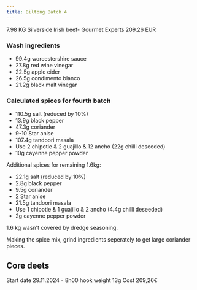 ```yaml
---
title: Biltong Batch 4
---
```


7.98 KG Silverside Irish beef- Gourmet Experts 209.26 EUR

### Wash ingredients
- 99.4g worcestershire sauce
- 27.8g red wine vinegar
- 22.5g apple cider
- 26.5g condimento blanco
- 21.2g black malt vinegar

### Calculated spices for fourth batch

- 110.5g salt (reduced by 10%)
- 13.9g black pepper
- 47.3g coriander
- 9-10 Star anise
- 107.4g tandoori masala 
- Use 2 chipotle & 2 guajillo & 12 ancho (22g chilli deseeded)
- 10g cayenne pepper powder

Additional spices for remaining 1.6kg:
- 22.1g salt (reduced by 10%) 
- 2.8g black pepper
- 9.5g coriander
- 2 Star anise
- 21.5g tandoori masala
- Use 1 chipotle & 1 guajillo & 2 ancho (4.4g chilli deseeded)
- 2g cayenne pepper powder

1.6 kg wasn't covered by dredge seasoning.


Making the spice mix, grind ingredients seperately to get large coriander pieces.

## Core deets
Start date 29.11.2024 - 8h00
hook weight 13g
Cost 209,26€

